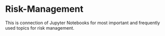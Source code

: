# Risk-Management
This is connection of Jupyter Notebooks for most important and frequently used topics for risk management.
